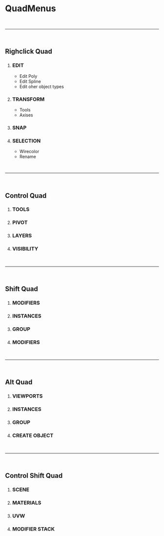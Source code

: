 # QuadMenus


<br>

--------------------------------------------------------------------------------

<br>

## Righclick Quad

1. ### EDIT
	- Edit Poly
	- Edit Spline
	- Edit oher object types


1. ### TRANSFORM
	- Tools
	- Axises

1. ### SNAP

1. ### SELECTION
	- Wirecolor
	- Rename

<br>

--------------------------------------------------------------------------------

<br>

## Control Quad

1. ### TOOLS
1. ### PIVOT
1. ### LAYERS
1. ### VISIBILITY


<br>

--------------------------------------------------------------------------------

<br>

## Shift Quad

1. ### MODIFIERS
1. ### INSTANCES
1. ### GROUP
1. ### MODIFIERS


<br>

--------------------------------------------------------------------------------

<br>


## Alt Quad

1. ### VIEWPORTS
1. ### INSTANCES
1. ### GROUP
1. ### CREATE OBJECT


<br>

--------------------------------------------------------------------------------

<br>


## Control Shift Quad

1. ### SCENE
1. ### MATERIALS
1. ### UVW
1. ### MODIFIER STACK
